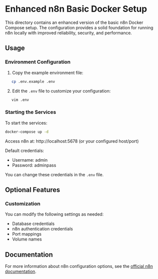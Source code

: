 # Enhanced n8n Basic Docker Setup

This directory contains an enhanced version of the basic n8n Docker Compose setup. The configuration provides a solid foundation for running n8n locally with improved reliability, security, and performance.

## Usage

### Environment Configuration

1. Copy the example environment file:

```bash
   cp .env.example .env
   ```

2. Edit the `.env` file to customize your configuration:

```bash
   vim .env
   ```

### Starting the Services

To start the services:

```bash
docker-compose up -d
```

Access n8n at: http://localhost:5678 (or your configured host/port)

Default credentials:
* Username: admin
* Password: adminpass

You can change these credentials in the `.env` file.

## Optional Features

### Customization

You can modify the following settings as needed:

* Database credentials
* n8n authentication credentials
* Port mappings
* Volume names

## Documentation

For more information about n8n configuration options, see the [official n8n documentation](https://docs.n8n.io/hosting/installation/docker/).
